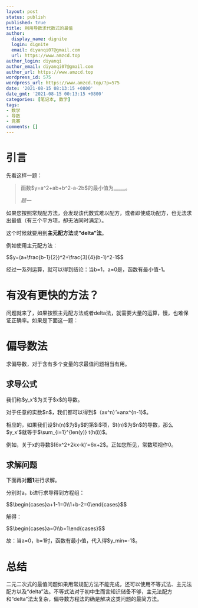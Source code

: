 ```yaml
---
layout: post
status: publish
published: true
title: 利用导数求代数式的最值
author:
  display_name: dignite
  login: dignite
  email: diyanqi07@gmail.com
  url: https://www.amzcd.top
author_login: diyanqi
author_email: diyanqi07@gmail.com
author_url: https://www.amzcd.top
wordpress_id: 575
wordpress_url: https://www.amzcd.top/?p=575
date: '2021-08-15 08:13:15 +0800'
date_gmt: '2021-08-15 00:13:15 +0800'
categories: [笔记本, 数学]
tags:
- 数学
- 导数
- 竞赛
comments: []
---
```




  <p>
   <!-- wp:heading {"level":1} --></p>
  <h1>引言</h1>
  <p>
   <!-- /wp:heading --></p>
  <p>
   <!-- wp:paragraph --></p>
  <p>先看这样一题：</p>
  <p>
   <!-- /wp:paragraph --></p>
  <p>
   <!-- wp:quote --></p>
  <blockquote class="wp-block-quote">
   <p>函数$y=a^2+ab+b^2-a-2b$的最小值为_____。</p>
   <p><cite>题一</cite></p>
  </blockquote>
  <p>
   <!-- /wp:quote --></p>
  <p>
   <!-- wp:paragraph --></p>
  <p>如果您按照常规配方法，会发现该代数式难以配方，或者即使成功配方，也无法求出最值（有三个平方项，却无法同时满足）。</p>
  <p>
   <!-- /wp:paragraph --></p>
  <p>
   <!-- wp:paragraph --></p>
  <p>这个时候就要用到<strong>主元配方法</strong>或<strong>“delta”法</strong>。</p>
  <p>
   <!-- /wp:paragraph --></p>
  <p>
   <!-- wp:paragraph --></p>
  <p>例如使用主元配方法：</p>
  <p>
   <!-- /wp:paragraph --></p>
  <p>
   <!-- wp:paragraph --></p>
  <p>$$y=(a+\frac{b-1}{2})^2+\frac{3}{4}(b-1)^2-1$$</p>
  <p>
   <!-- /wp:paragraph --></p>
  <p>
   <!-- wp:paragraph --></p>
  <p>经过一系列运算，就可以得到结论：当b=1，a=0是，函数有最小值-1。</p>
  <p>
   <!-- /wp:paragraph --></p>
  <p>
   <!-- wp:heading {"level":1} --></p>
  <h1>有没有<strong>更快</strong>的<strong>方法</strong>？</h1>
  <p>
   <!-- /wp:heading --></p>
  <p>
   <!-- wp:paragraph --></p>
  <p>问题就来了，如果按照主元配方法或者delta法，就需要大量的运算，慢，也难保证正确率。如果是下面这一题：</p>
  <p>
   <!-- /wp:paragraph --></p>
  <p>
   <!-- wp:heading {"level":1} --></p>
  <h1>偏导数法</h1>
  <p>
   <!-- /wp:heading --></p>
  <p>
   <!-- wp:paragraph --></p>
  <p>求偏导数，对于含有多个变量的求最值问题相当有用。</p>
  <p>
   <!-- /wp:paragraph --></p>
  <p>
   <!-- wp:heading --></p>
  <h2>求导<strong>公式</strong></h2>
  <p>
   <!-- /wp:heading --></p>
  <p>
   <!-- wp:paragraph --></p>
  <p>我们称$y_x’$为关于$x$的导数。</p>
  <p>
   <!-- /wp:paragraph --></p>
  <p>
   <!-- wp:paragraph --></p>
  <p>对于任意的实数$n$，我们都可以得到$（ax^n）’=anx^{n-1}$。</p>
  <p>
   <!-- /wp:paragraph --></p>
  <p>
   <!-- wp:paragraph --></p>
  <p>相应的，如果我们设$h(n)$为$y$的第$i$项，$t(n)$为$n$的导数，那么$y_x’$就等于$\sum_{i=1}^{len(y)} t(h(i))$。</p>
  <p>
   <!-- /wp:paragraph --></p>
  <p>
   <!-- wp:paragraph --></p>
  <p>例如，关于x的导数$(6x^2+2kx-k)’=6x+2$。正如您所见，常数项视作0。</p>
  <p>
   <!-- /wp:paragraph --></p>
  <p>
   <!-- wp:heading --></p>
  <h2>求解问题</h2>
  <p>
   <!-- /wp:heading --></p>
  <p>
   <!-- wp:paragraph --></p>
  <p>下面再对<strong>题1</strong>进行求解。</p>
  <p>
   <!-- /wp:paragraph --></p>
  <p>
   <!-- wp:paragraph --></p>
  <p>分别对a，b进行求导得到方程组：</p>
  <p>
   <!-- /wp:paragraph --></p>
  <p>
   <!-- wp:paragraph --></p>
  <p>$$\begin{cases}a+1-1=0\\1+b-2=0\end{cases}$$</p>
  <p>
   <!-- /wp:paragraph --></p>
  <p>
   <!-- wp:paragraph --></p>
  <p>解得：</p>
  <p>
   <!-- /wp:paragraph --></p>
  <p>
   <!-- wp:paragraph --></p>
  <p>$$\begin{cases}a=0\\b=1\end{cases}$$</p>
  <p>
   <!-- /wp:paragraph --></p>
  <p>
   <!-- wp:paragraph --></p>
  <p>故：当a=0，b=1时，函数有最小值，代入得$y_min=-1$。</p>
  <p>
   <!-- /wp:paragraph --></p>
  <p>
   <!-- wp:heading {"level":1} --></p>
  <h1>总结</h1>
  <p>
   <!-- /wp:heading --></p>
  <p>
   <!-- wp:paragraph --></p>
  <p>二元二次式的最值问题如果用常规配方法不能完成，还可以使用不等式法、主元法配方以及“delta”法。不等式法对于初中生而言知识储备不够，主元法配方和“delta”法太复杂，偏导数方程法的确是解决这类问题的最简方法。</p>
  <p>
   <!-- /wp:paragraph --></p>



